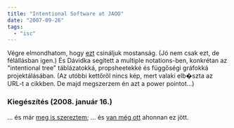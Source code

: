 ```yaml
---
title: "Intentional Software at JAOO"
date: "2007-09-26"
tags: 
  - "isc"
---
```


Végre elmondhatom, hogy [ezt](http://www.infoq.com/news/2007/09/intentional-at-jaoo) csináljuk mostanság. (Jó nem csak ezt, de félállásban igen.) És Dávidka segített a multiple notations-ben, konkrétan az "intentional tree" táblázatokká, propsheetekké és függőségi gráfokká projektálásában. (Az utóbbi kettőről nincs kép, mert valaki elb�szta az URL-t a cikkben. De majd megszerzem én azt a power pointot...)

### Kiegészítés (2008. január 16.)

... és már [meg is szereztem](http://www.intentsoft.com/technology/Intentional-JAOO-2007.pdf); ... és [van még ott](http://www.intentsoft.com/technology/overview.html) ahonnan ez jött.
